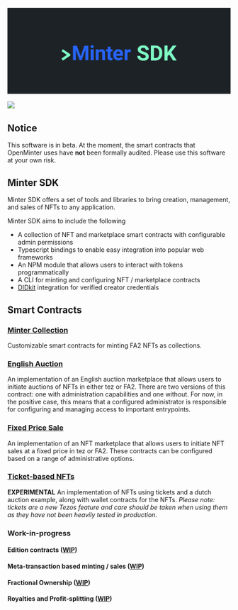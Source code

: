 ![Minter SDK header](/docs/mintersdkhead.png)

[![](https://img.shields.io/badge/license-MIT-brightgreen)](LICENSE)

## Notice

This software is in beta. At the moment, the smart contracts
that OpenMinter uses have **not** been formally audited. Please
use this software at your own risk.

## Minter SDK

Minter SDK offers a set of tools and libraries to bring creation, management, and sales of NFTs to any application. 

Minter SDK aims to include the following
- A collection of NFT and marketplace smart contracts with configurable admin permissions
- Typescript bindings to enable easy integration into popular web frameworks
- An NPM module that allows users to interact with tokens programmatically
- A CLI for minting and configuring NFT / marketplace contracts
- [DIDkit](https://www.spruceid.com/didkit) integration for verified creator credentials

## Smart Contracts

### [Minter Collection](contracts/ligo/src/minter_collection)
Customizable smart contracts for minting FA2 NFTs as collections.

### [English Auction](contracts/ligo/src/english_auction)
An implementation of an English auction marketplace that allows users to initiate auctions of NFTs in either tez or FA2. There are 
two versions of this contract: one with administration capabilities and one without. For now, in the positive case, this means that
a configured administrator is responsible for configuring and managing access to important entrypoints.

### [Fixed Price Sale](contracts/ligo/src/fixed_price_sale)
An implementation of an NFT marketplace that allows users to initiate NFT sales at a fixed price in tez or FA2. These contracts can be configured based on a range of administrative options.

### [Ticket-based NFTs](contracts/ligo/src/tickets)  

**EXPERIMENTAL** An implementation of NFTs using tickets and a dutch auction example, along with wallet contracts for the NFTs. 
*Please note: tickets are a new Tezos feature and care should be taken when using them as they have not been heavily tested in production.*

### Work-in-progress

#### Edition contracts ([WIP](https://github.com/tqtezos/minter-sdk/pull/46))

#### Meta-transaction based minting / sales ([WIP](https://github.com/tqtezos/minter-sdk/pull/33))

#### Fractional Ownership ([WIP](https://github.com/tqtezos/smart-contracts/pull/57))

#### Royalties and Profit-splitting ([WIP](https://github.com/tqtezos/minter-sdk/pull/40))

